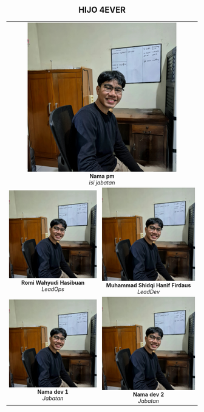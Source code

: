 <div align="center">

## **HIJO 4EVER**

</div>

<!-- kita akan menggunakan gambar (gambarnya akan saya buatkan dua kolom, jadi satu baris akan ada dua gambar masing-masing kecuali pm akan sendiri diatas) -->

<!-- masukkan gambar kalian difolder ./member-images -->

<table>
<!-- untuk project manager -->
  <tr>
    <td colspan="2" align="center">
      <img src="./member-images/romi-image.jpeg" alt="pm" width="80%">
      <br>
      <strong>Nama pm</strong>
      <br>
      <em>isi jabatan</em> 
    </td>
  </tr>
  <!-- tingkatan lead -->
  <tr>
    <td align="center">
      <img src="./member-images/romi-image.jpeg" alt="Teks Alt Orang 1" width="100%">
      <br>
      <strong>Romi Wahyudi Hasibuan</strong>
      <br>
      <em>LeadOps</em>
    </td>
    <td align="center">
      <img src="./member-images/romi-image.jpeg" alt="Teks Alt Orang 2" width="100%">
      <br>
      <strong>Muhammad Shidqi Hanif Firdaus</strong>
      <br>
      <em>LeadDev</em>
    </td>
  </tr>

  <!-- tingkatan dev -->
   <tr>
    <td align="center">
      <img src="./member-images/romi-image.jpeg" alt="Teks Alt Orang 1" width="100%">
      <br>
      <strong>Nama dev 1</strong>
      <br>
      <em>Jabatan</em>
    </td>
    <td align="center">
      <img src="./member-images/romi-image.jpeg" alt="Teks Alt Orang 2" width="100%">
      <br>
      <strong>Nama dev 2</strong>
      <br>
      <em>Jabatan</em>
    </td>
  </tr>
  </table>
